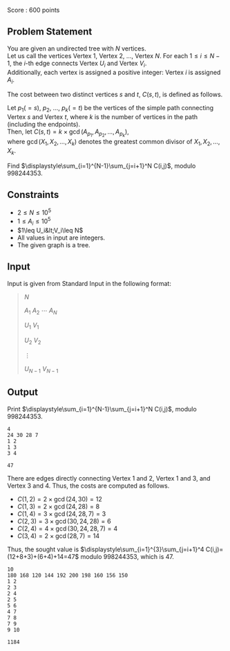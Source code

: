 Score : $600$ points

## Problem Statement

You are given an undirected tree with $N$ vertices.<br>
Let us call the vertices Vertex $1$, Vertex $2$, $\ldots$, Vertex $N$. For each $1\leq i\leq N-1$, the $i$-th edge connects Vertex $U_i$ and Vertex $V_i$.<br>
Additionally, each vertex is assigned a positive integer: Vertex $i$ is assigned $A_i$.

The cost between two distinct vertices $s$ and $t$, $C(s,t)$, is defined as follows.

Let $p_1(=s)$, $p_2$, $\ldots$, $p_k(=t)$ be the vertices of the simple path connecting Vertex $s$ and Vertex $t$, where $k$ is the number of vertices in the path (including the endpoints).<br>
Then, let $C(s,t)=k\times \gcd (A_{p_1},A_{p_2},\ldots,A_{p_k})$,<br>
where $\gcd (X_1,X_2,\ldots, X_k)$ denotes the greatest common divisor of $X_1,X_2,\ldots, X_k$.

Find $\displaystyle\sum_{i=1}^{N-1}\sum_{j=i+1}^N C(i,j)$, modulo $998244353$.

## Constraints

- $2 \leq N \leq 10^5$
- $1 \leq A_i\leq 10^5$
- $1\leq U_i&lt;V_i\leq N$
- All values in input are integers.
- The given graph is a tree.

## Input

Input is given from Standard Input in the following format:

> $N$
> 
> $A_1$ $A_2$ $\cdots$ $A_N$
> 
> $U_1$ $V_1$
> 
> $U_2$ $V_2$
> 
> $\vdots$
> 
> $U_{N-1}$ $V_{N-1}$

## Output

Print $\displaystyle\sum_{i=1}^{N-1}\sum_{j=i+1}^N C(i,j)$, modulo $998244353$.

```input1
4
24 30 28 7
1 2
1 3
3 4
```

```output1
47
```

There are edges directly connecting Vertex $1$ and $2$, Vertex $1$ and $3$, and Vertex $3$ and $4$.
Thus, the costs are computed as follows.

- $C(1,2)=2\times \gcd(24,30)=12$
- $C(1,3)=2\times \gcd(24,28)=8$
- $C(1,4)=3\times \gcd(24,28,7)=3$
- $C(2,3)=3\times \gcd(30,24,28)=6$
- $C(2,4)=4\times \gcd(30,24,28,7)=4$
- $C(3,4)=2\times \gcd(28,7)=14$

Thus, the sought value is $\displaystyle\sum_{i=1}^{3}\sum_{j=i+1}^4 C(i,j)=(12+8+3)+(6+4)+14=47$ modulo $998244353$, which is $47$.

```input2
10
180 168 120 144 192 200 198 160 156 150
1 2
2 3
2 4
2 5
5 6
4 7
7 8
7 9
9 10
```

```output2
1184
```